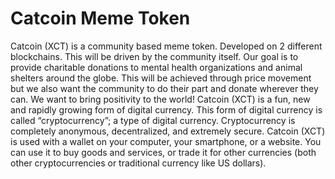 # Catcoin Meme Token
Catcoin (XCT) is a community based meme token. Developed on 2 different blockchains. This will be driven by the community itself. Our goal is to provide charitable donations to mental health  organizations and animal shelters around the globe. This will be achieved through price movement but we also want the community to do their part and donate wherever they can. We want to bring positivity to the world!
Catcoin (XCT) is a fun, new and rapidly growing form of digital currency. This form of digital currency is called “cryptocurrency”; a type of digital currency. Cryptocurrency is completely anonymous, decentralized, and extremely secure.
Catcoin (XCT) is used with a wallet on your computer, your smartphone, or a website. You can use it to buy goods and services, or trade it for other currencies (both other cryptocurrencies or traditional currency like US dollars).
